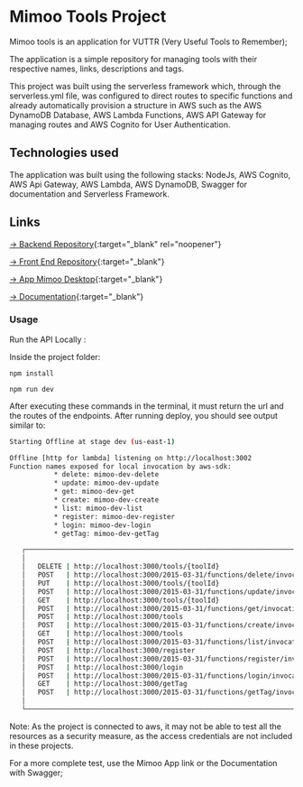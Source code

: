 # Mimoo Tools Project

Mimoo tools is an application for VUTTR (Very Useful Tools to Remember);

The application is a simple repository for managing tools with their respective names, links, descriptions and tags.

This project was built using the serverless framework which, through the serverless.yml file, was configured to direct routes to specific functions and already automatically provision a structure in AWS such as the AWS DynamoDB Database, AWS Lambda Functions, AWS API Gateway for managing routes and AWS Cognito for User Authentication.

## Technologies used

The application was built using the following stacks:
NodeJs, AWS Cognito, AWS Api Gateway, AWS Lambda, AWS DynamoDB, Swagger for documentation and Serverless Framework.

## Links

[-> Backend Repository](https://github.com/smarticogit/mimoo){:target="_blank" rel="noopener"}

[-> Front End Repository](https://github.com/smarticogit/mimoo-front){:target="_blank"}

[-> App Mimoo Desktop](https://smarticogit.github.io/mimoo-front/){:target="_blank"}

[-> Documentation](https://qfdzv16do0.execute-api.us-east-1.amazonaws.com/dev/swagger){:target="_blank"}

### Usage

Run the API Locally :

Inside the project folder:

```
npm install
```

```
npm run dev
```
After executing these commands in the terminal, it must return the url and the routes of the endpoints.
After running deploy, you should see output similar to:

```bash
Starting Offline at stage dev (us-east-1)

Offline [http for lambda] listening on http://localhost:3002
Function names exposed for local invocation by aws-sdk:
           * delete: mimoo-dev-delete
           * update: mimoo-dev-update
           * get: mimoo-dev-get
           * create: mimoo-dev-create
           * list: mimoo-dev-list
           * register: mimoo-dev-register
           * login: mimoo-dev-login
           * getTag: mimoo-dev-getTag

   ┌──────────────────────────────────────────────────────────────────────────────┐
   │                                                                              │
   │   DELETE | http://localhost:3000/tools/{toolId}                              │
   │   POST   | http://localhost:3000/2015-03-31/functions/delete/invocations     │
   │   PUT    | http://localhost:3000/tools/{toolId}                              │
   │   POST   | http://localhost:3000/2015-03-31/functions/update/invocations     │
   │   GET    | http://localhost:3000/tools/{toolId}                              │
   │   POST   | http://localhost:3000/2015-03-31/functions/get/invocations        │
   │   POST   | http://localhost:3000/tools                                       │
   │   POST   | http://localhost:3000/2015-03-31/functions/create/invocations     │
   │   GET    | http://localhost:3000/tools                                       │
   │   POST   | http://localhost:3000/2015-03-31/functions/list/invocations       │
   │   POST   | http://localhost:3000/register                                    │
   │   POST   | http://localhost:3000/2015-03-31/functions/register/invocations   │
   │   POST   | http://localhost:3000/login                                       │
   │   POST   | http://localhost:3000/2015-03-31/functions/login/invocations      │
   │   GET    | http://localhost:3000/getTag                                      │
   │   POST   | http://localhost:3000/2015-03-31/functions/getTag/invocations     │
   │                                                                              │
   └──────────────────────────────────────────────────────────────────────────────┘
```

Note: As the project is connected to aws, it may not be able to test all the resources as a security measure, as the access credentials are not included in these projects.

For a more complete test, use the Mimoo App link or the Documentation with Swagger;